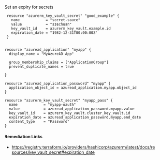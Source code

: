 
Set an expiry for secrets

```hcl
 resource "azurerm_key_vault_secret" "good_example" {
   name            = "secret-sauce"
   value           = "szechuan"
   key_vault_id    = azurerm_key_vault.example.id
   expiration_date = "1982-12-31T00:00:00Z"
 }
 
```
```hcl
resource "azuread_application" "myapp" {
  display_name = "MyAzureAD App"

  group_membership_claims = ["ApplicationGroup"]
  prevent_duplicate_names = true

}

resource "azuread_application_password" "myapp" {
  application_object_id = azuread_application.myapp.object_id
}

resource "azurerm_key_vault_secret" "myapp_pass" {
  name            = "myapp-oauth"
  value           = azuread_application_password.myapp.value
  key_vault_id    = azurerm_key_vault.cluster_key_vault.id
  expiration_date = azuread_application_password.myapp.end_date
  content_type    = "Password"
}

```

#### Remediation Links
 - https://registry.terraform.io/providers/hashicorp/azurerm/latest/docs/resources/key_vault_secret#expiration_date

